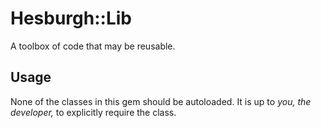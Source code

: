 # Hesburgh::Lib

A toolbox of code that may be reusable.

## Usage

None of the classes in this gem should be autoloaded.
It is up to *you, the developer,* to explicitly require the class.